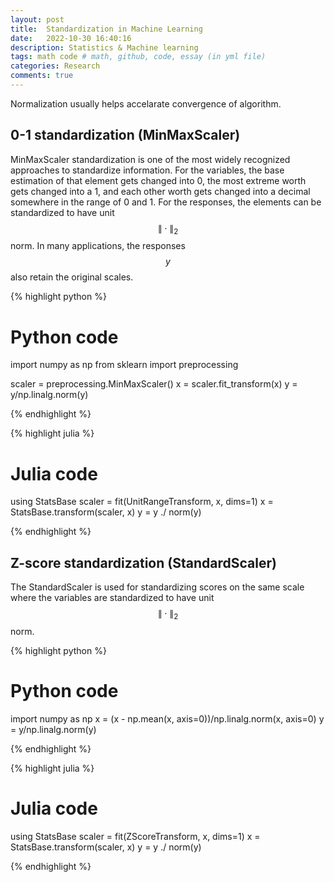 ```yaml
---
layout: post
title:  Standardization in Machine Learning
date:   2022-10-30 16:40:16
description: Statistics & Machine learning
tags: math code # math, github, code, essay (in yml file)
categories: Research
comments: true
---
```

Normalization usually helps accelarate convergence of algorithm.

## 0-1 standardization (MinMaxScaler)

MinMaxScaler standardization is one of the most widely recognized approaches to standardize information. For the variables, the base estimation of that element gets changed into 0, the most extreme worth gets changed into a  1, and each other worth gets changed into a decimal somewhere in the range of 0 and 1. For the responses, the elements can be standardized to have unit $$\|\cdot\|_2$$ norm. In many applications, the responses $$y$$ also retain the original scales.

{% highlight python %}
# Python code
import numpy as np
from sklearn import preprocessing

scaler = preprocessing.MinMaxScaler()
x = scaler.fit_transform(x)
y = y/np.linalg.norm(y)

{% endhighlight %}

{% highlight julia %}
# Julia code
using StatsBase
scaler = fit(UnitRangeTransform, x, dims=1)
x = StatsBase.transform(scaler, x)
y = y ./ norm(y)

{% endhighlight %}

## Z-score standardization (StandardScaler)

The StandardScaler is used for standardizing scores on the same scale where the variables are standardized to have unit $$\|\cdot\|_2$$ norm.

{% highlight python %}

# Python code
import numpy as np
x = (x - np.mean(x, axis=0))/np.linalg.norm(x, axis=0)
y = y/np.linalg.norm(y)

{% endhighlight %}

{% highlight julia %}
# Julia code
using StatsBase
scaler = fit(ZScoreTransform, x, dims=1)
x = StatsBase.transform(scaler, x)
y = y ./ norm(y)

{% endhighlight %}